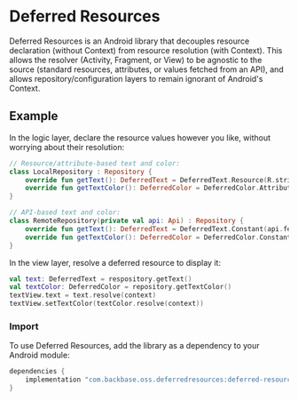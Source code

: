 # Deferred Resources

Deferred Resources is an Android library that decouples resource declaration (without Context) from
resource resolution (with Context). This allows the resolver (Activity, Fragment, or View) to be
agnostic to the source (standard resources, attributes, or values fetched from an API), and allows
repository/configuration layers to remain ignorant of Android's Context.

## Example

In the logic layer, declare the resource values however you like, without worrying about their
resolution:
```kotlin
// Resource/attribute-based text and color:
class LocalRepository : Repository {
    override fun getText(): DeferredText = DeferredText.Resource(R.string.someText)
    override fun getTextColor(): DeferredColor = DeferredColor.Attribute(R.attr.colorOnBackground)
}

// API-based text and color:
class RemoteRepository(private val api: Api) : Repository {
    override fun getText(): DeferredText = DeferredText.Constant(api.fetchText())
    override fun getTextColor(): DeferredColor = DeferredColor.Constant(api.fetchTextColor())
}
```

In the view layer, resolve a deferred resource to display it:
```kotlin
val text: DeferredText = respository.getText()
val textColor: DeferredColor = repository.getTextColor()
textView.text = text.resolve(context)
textView.setTextColor(textColor.resolve(context))
```

### Import

To use Deferred Resources, add the library as a dependency to your Android module:

```groovy
dependencies {
    implementation "com.backbase.oss.deferredresources:deferred-resources:$version"
}
```
